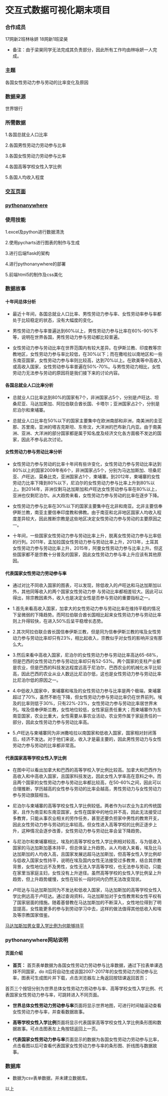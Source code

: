 # 交互式数据可视化期末项目

### 合作成员

17网新2班林咏妍    18网新1班梁昊

- 备注：由于梁昊同学无法完成其负责部分，因此所有工作均由林咏妍一人完成。

### 主题

各国女性劳动力参与劳动的比率变化及原因

### 数据来源

世界银行

### 所需数据
           
1.各国总就业人口比率
           
2.各国男性劳动力劳动参与比率
           
3.各国女性劳动力劳动参与比率
           
4.各国高等学校女性入学比例
           
5.各国人均收入程度

### [交互页面](https://vin1003.github.io/female_labor/)

### [pythonanywhere](totoro1003.pythonanywhere.com)

### 使用技能 

1.excel及python进行数据清洗

2.使用pycharts进行图表的制作与生成

3.进行后端flask的架构

4.进行pythonanywhere的部署

5.前端html5的制作及css美化

### 数据故事

#### 十年间总体分析

- 最近十年间，各国总就业人口比率、男性劳动力参与率、女性劳动率参与率都处于比较稳定的状态，没有大幅度的变化。

- 男性劳动力参与率普遍达到60%以上，男性劳动力参与比率在60%-90%不等，说明在世界各国，男性劳动力参与劳动都比较普遍。

- 女性劳动力参与劳动比率在世界范围内有较大差异。在伊斯兰教、印度教等宗教地区，女性劳动力参与率比较低，在30%以下；而在撒哈拉以南地区和一些东南亚国家，女性劳动力参与率则比较高，达到70%以上。在欧美等中高收入或高收入国家，女性劳动参与率普遍在50%-70%。与男性劳动力相比，女性劳动力无法参与劳动的原因将是我们接下来的讨论内容。

#### 各国总就业人口比率分析

- 总就业人口比率达到80%的国家有7个，非洲国家占5个，分别是卢旺达、坦桑尼亚、马达加斯加、阿拉伯联合酋长国、卡塔尔；亚洲国家占2个，分别是尼泊尔和柬埔寨。

- 总就业人口比率在50%以下的国家主要集中在欧洲南部和非洲，南美洲的圭亚那、苏里南，亚洲的塔吉克斯坦、东帝汶，大洋洲的巴布新几内亚。由于南美洲、亚洲、大洋洲的部分国家都是属于知名度及经济文化各方面极不发达的国家，因此不参与此次讨论。

#### 女性劳动力参与劳动比率分析

- 女性劳动力参与劳动的比率十年间有些许变化，女性劳动力参与劳动比率达到80%以上的国家2009年有6个，非洲国家占5个，分别为马达加斯加、坦桑尼亚、卢旺达、莫桑比克，亚洲国家占1个，柬埔寨。到2012年，柬埔寨的女性劳动力比率下降到80%以下，尼泊尔的女性劳动力参与比率上升到80%以上。到2014年，非洲仅剩马达加斯加和卢旺达女性劳动参与率在80%以上，亚洲也仅剩尼泊尔。从大趋势来看，女性劳动力参与劳动的比率在逐步下降。

- 女性劳动力参与比率在30%以下的国家主要集中在北非和南亚。北非主要信奉伊斯兰教，南亚主要信奉印度教和佛教。由于南亚和北非地区国家人均收入程度差异较大，因此推断宗教是这些地区决定女性劳动力参与劳动的主要原因之一。

- 十年间，一些国家女性劳动力参与劳动比率上升，脱离女性劳动力参与比率低的行列。2011年，孟加拉国女性劳动力参与劳动比率上升，2013年，土耳其女性劳动力参与劳动比率上升，2015年，阿曼女性劳动力参与比率上升。但这些国家都不是宗教十分普及的国家，因此女性劳动力参与率上升应该有其他原因。

#### 代表国家女性劳动力劳动参与率

- 通过对比不同收入国家的图表，可以发现，除低收入的卢旺达和马达加斯加以外，其他同等收入的两个国家女性劳动力参
与劳动比率都相差较大。因此可以得出，除宗教因素外，收入也是决定女性是否参与劳动的重要指标之一。

- 1.首先来看高收入国家，加拿大的女性劳动力参与劳动比率在维持平稳的情况下呈微弱的下降趋势。而阿拉伯联合酋长国相比起来女性劳动力参与劳动比率则上升得较快，在进入50%后呈平稳增长态势。

- 2.其次阿拉伯联合酋长国信奉伊斯兰教，但是同为信奉伊斯兰教的埃及女性劳动力参与劳动比率却只有23%，相比起收入，宗教似乎对女性的影响并没有那么大。

- 3.然后来看中高收入国家，尼泊尔的女性劳动力参与劳动比率高达65-68%，但是巴西的女性劳动力参与劳动比率却只有52-53%。两个国家的支柱产业都是农业，但是巴西的科技发达程度远高于尼泊尔，巴西农业的机械化水平比较高，因此巴西的农业从业人数远比尼泊尔低，这也是女性劳动力参与劳动比率比尼泊尔低的原因之一。

- 4.中低收入国家中，柬埔寨和埃及的女性劳动力参与比率是两个极端，柬埔寨超过了70%，虽然不断在下降，但女性劳动力参与劳动比率仍在世界前列。埃及的比率则低于30%，只有22%-23%，女性劳动力参与劳动比率居世界末列。埃及信奉伊斯兰教，女性地位较低，女性家庭责任重大；而柬埔寨作为东南亚国家，农业比重大，女性需要从事农业活动，农业劳作属于家庭责任的一部分，因此女性劳动力参与劳动比率高。

- 5.卢旺达与柬埔寨同为非洲撒哈拉以南国家和低收入国家，国家相对封闭落后，经济不发达。对于他们来说，收入才是最主要的，因此男性劳动力与女性劳动力参与劳动的比率都非常高。

#### 代表国家高等学校女性入学比例

- 在图中可以看出加拿大和巴西的高等学校入学比例比较高。加拿大和巴西作为高收入和中高收入国家，且国家科技发达，因此女性入学率高在意料之中。而且两个国家的女性劳动力参与劳动比率都比较高，在50-60%之间，因此可以合理推断，学历越高的女性参与劳动的比率会越高，男性劳动力与女性劳动力参与劳动旗鼓相当。

- 尼泊尔与柬埔寨的高等学校女性入学比例较低。两者作为以农业为主的传统国家，且作为南亚和东南亚国家，女性在国家中的地位并不高，因此无法接受过多教育，只能从事农业相关的劳作任务，甚至还要负担家中男性的教育开支，因此女性劳动力参与劳动的比率较高。但女性进入高等学校的比例正逐步上升，这种情况会逐步改善，女性劳动力参与劳动比率会呈下降趋势。

- 与尼泊尔和柬埔寨相比，埃及的高等学校女性入学比例相对较高，与为低收入国家的马达加斯加基本持平，但总体呈上升趋势。从人均收入来看，埃及比马达加斯加的人均收入高，且国家发展远超马达加斯加，但高等女性入学比例却与低收入国家女性持平，说明在埃及国内女性无法接受过多教育，结合其宗教背景，女性地位远不及男性，女性无法入学高等学校，也无法参与劳动，只能在家里当家庭主妇，女性没有上升途径。虽然高等学校的女性入学比例呈上升趋势，但上升趋势缓慢，女性在较长一段时间内仍然无法改变现状。

- 卢旺达与马达加斯加同为不发达和低收入国家，马达加斯加的高等学校女性入学比例远高于卢旺达。通过查询资料，马达加斯加对于女性教育和女性平权有了国家层面的措施。随着基督教在马达加斯加的不断深入，女性地位得到了明显提高，女性能更多的参与到劳动学习中去，这样的做法值得其他低收入和埃及等宗教国家借鉴。

[马达加斯加男女童入学比例为何能够持平](http://www.nwccw.gov.cn/2019-10/16/content_272671.htm)

### pythonanywhere网站说明

#### 页面介绍

- **首页：** 首页表单数据为各国女性劳动力劳动参与比率数据，通过下拉表单课选择不同国家，do it后将自动生成该国2007-2017年的女性劳动力劳动参与比率，图表可生成图片并下载，点击浏览器左上角返回按钮课返回首页；

首页三个按钮分别为世界总体女性劳动力劳动参与率、高等学校女性入学比例、代表国家女性劳动力参与率，可跳转进入不同页面。

- **世界总体女性劳动力劳动参与率**页面将显示世界地图，可进行时间轴滚动查看女性劳动力参与率，并查看数据故事。 

- **高等学校女性入学比例**页面将显示代表国家高等学校女性入学比例条形图和数据故事。可点击图表左上角按钮返回上一页。

- **代表国家女性劳动力参与率**页面显示的数据为各国女性劳动力劳动参与比率，点击看图以后可查看代表国家女性劳动力参与率的条形图、折线图与数据故事。

### 数据库

- 数据为csv表单数据，并未建立数据库。

以上



